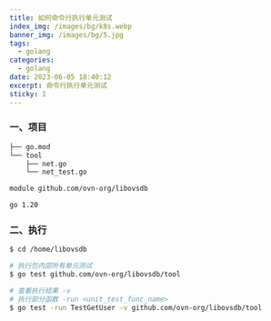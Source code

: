 ```yaml
---
title: 如何命令行执行单元测试
index_img: /images/bg/k8s.webp
banner_img: /images/bg/5.jpg
tags:
  - golang
categories:
  - golang
date: 2023-06-05 18:40:12
excerpt: 命令行执行单元测试
sticky: 1
---
```


### 一、项目

``` bash
├── go.mod
└── tool
    ├── net.go
    └── net_test.go
```

``` bash
module github.com/ovn-org/libovsdb

go 1.20
```

### 二、执行

``` bash
$ cd /home/libovsdb

# 执行包内部所有单元测试
$ go test github.com/ovn-org/libovsdb/tool

# 查看执行结果 -v
# 执行部分函数 -run <unit_test_func_name>
$ go test -run TestGetUser -v github.com/ovn-org/libovsdb/tool
```


